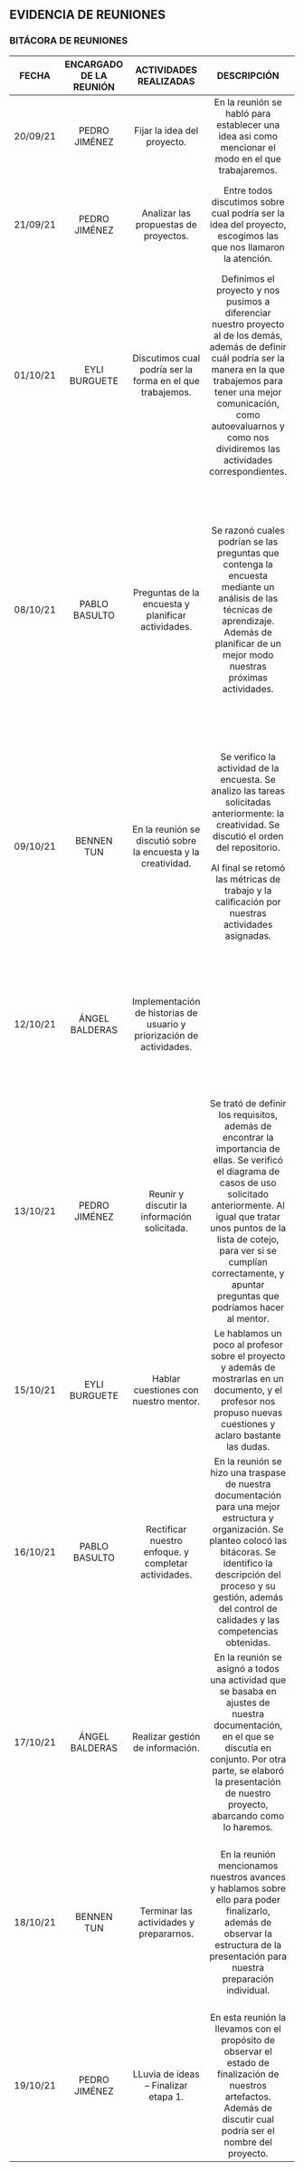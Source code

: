 ## EVIDENCIA DE REUNIONES
### BITÁCORA DE REUNIONES
| FECHA | ENCARGADO DE LA REUNIÓN | ACTIVIDADES REALIZADAS | DESCRIPCIÓN | TAREAS PROGRAMADAS DE LA REUNIÓN | FECHAS DE ENTREGA | OBSERVACIONES |
|:-----:|:-----------------------:|:----------------------:|:-----------:|----------------------------------|:-----------------:|:-------------:|
|20/09/21|PEDRO JIMÉNEZ|Fijar la idea del proyecto.|En la reunión se habló para establecer una idea asi como mencionar el modo en el que trabajaremos.|**Pensar en una idea del proyecto.**|---| |
|21/09/21|PEDRO JIMÉNEZ|Analizar las propuestas de proyectos.|Entre todos discutimos sobre cual podría ser la idea del proyecto, escogimos las que nos llamaron la atención.| |---|Más adelante se decidió la idea, yéndonos por la idea que podríamos realizar todos y pueda servir a otros estudiantes.|
|01/10/21|EYLI BURGUETE|Discutimos cual podría ser la forma en el que trabajemos.|Definimos el proyecto y nos pusimos a diferenciar nuestro proyecto al de los demás, además de definir cuál podría ser la manera en la que trabajemos para tener una mejor comunicación, como autoevaluarnos y como nos dividiremos las actividades correspondientes.|<p>**Presentar nuestros horarios.**<p>**Ver introducción a Github.**|---| |
|08/10/21|PABLO BASULTO|Preguntas de la encuesta y planificar actividades.|Se razonó cuales podrían se las preguntas que contenga la encuesta mediante un análisis de las técnicas de aprendizaje. Además de planificar de un mejor modo nuestras próximas actividades.|<p>**Bosquejar el objetivo y los usuarios** (Pablo Basulto y Angel Balderas).<p> **Innovación y creatividad** (Pedro Jiménez).<p>**Métricas de evaluación** (Eyli Burguete).<p>**Creación del repositorio** (Bennen Tun).<p>**Crear encuesta** (Pablo Basulto y Angel Balderas).|09/10/21|La encuesta fue enfocada a descubrir la manera en que los estudiantes estudiaban.|
|09/10/21|BENNEN TUN|En la reunión se discutió sobre la encuesta y la creatividad.|<p>Se verifico la actividad de la encuesta. Se analizo las tareas solicitadas anteriormente: la creatividad. Se discutió el orden del repositorio.<p>Al final se retomó las métricas de trabajo y la calificación por nuestras actividades asignadas.|<p>**Historias de usuario** (Pedro Jiménez).<p>**Requisitos funcionales** (Pablo Basulto y Angel Balderas).<p>**Requisitos no funcionales** (Eyli Burguete y Bennen Tun). |11/10/21|Se observó la ausencia de un participante.|
|12/10/21|ÁNGEL BALDERAS|Implementación de historias de usuario y priorización de actividades.| |<p>**Métodos de prioridad** (Pablo Basulto y Pedro Jiménez).<p>**Diagrama de equisitos o caso de uso** (Angel Balderas, Bennen Tun y Eyli Burguete).|13/10/21| |
|13/10/21|PEDRO JIMÉNEZ|Reunir y discutir la información solicitada.|Se trató de definir los requisitos, además de encontrar la importancia de ellas. Se verificó el diagrama de casos de uso solicitado anteriormente. Al igual que tratar unos puntos de la lista de cotejo, para ver si se cumplían correctamente, y apuntar preguntas que podríamos hacer al mentor.|<p>**Descripción del proceso.**<p>**Gestión del proceso.**<p>**Evidencia de reuniones** (Angel Balderas).<p>**Control de calidades.**|14/10/21| |
|15/10/21|EYLI BURGUETE|Hablar cuestiones con nuestro mentor.|Le hablamos un poco al profesor sobre el proyecto y además de mostrarlas en un documento, y el profesor nos propuso nuevas cuestiones y aclaro bastante las dudas.|Ninguna actividad programada.|---| |
|16/10/21|PABLO BASULTO|Rectificar nuestro enfoque. y completar actividades.|En la reunión se hizo una traspase de nuestra documentación para una mejor estructura y organización. Se planteo colocó las bitácoras. Se identifico la descripción del proceso y su gestión, además del control de calidades y las competencias obtenidas.| |---| |
|17/10/21|ÁNGEL BALDERAS|Realizar gestión de información.|En la reunión se asignó a todos una actividad que se basaba en ajustes de nuestra documentación, en el que se discutía en conjunto. Por otra parte, se elaboró la presentación de nuestro proyecto, abarcando como lo haremos.|<p>**Estructura de la presentación** (Pablo Basulto y Angel Balderas).<p>**Avanzar la documentación en el repositorio** (Bennen Tun)<p>**Organizar la información en Notion** (Eyli Burguete)|18/10/21| |
|18/10/21|BENNEN TUN|Terminar las actividades y prepararnos.|En la reunión mencionamos nuestros avances y hablamos sobre ello para poder finalizarlo, además de observar la estructura de la presentación para nuestra preparación individual.|<p>**Diseño de la presentación** (Angel Balderas).<p>**Finalizar la documentación en el repositorio** (Bennen Tun)<p>**Organizar la información en Notion** (Eyli Burguete)|20/10/21| |
|19/10/21|PEDRO JIMÉNEZ|LLuvia de ideas – Finalizar etapa 1.|En esta reunión la llevamos con el propósito de observar el estado de finalización de nuestros artefactos. Además de discutir cual podría ser el nombre del proyecto.|Ninguna actividad programada.|---| |
